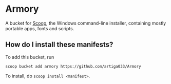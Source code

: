 # Armory
A bucket for [Scoop](scoop.sh), the Windows command-line installer, containing mostly portable apps, fonts and scripts.

How do I install these manifests?
---------------------------------

To add this bucket, run
```
scoop bucket add armory https://github.com/artiga033/Armory
```
To install, do `scoop install <manifest>`.
